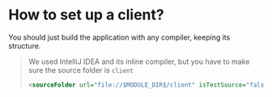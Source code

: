 # How to set up a client?
You should just build the application with any compiler, keeping its structure.

> We used IntelliJ IDEA and its inline compiler, but you have to make sure the source folder is `client`
>   ```xml
>   <sourceFolder url="file://$MODULE_DIR$/client" isTestSource="false" />
>   ```
